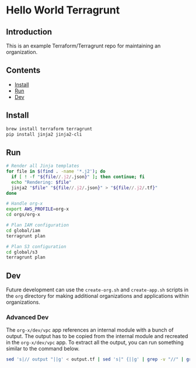 # Hello World Terragrunt

## Introduction

This is an example Terraform/Terragrunt repo for maintaining an organization.

## Contents

- [Install](#install)
- [Run](#run)
- [Dev](#dev)

## Install

```bash
brew install terraform terragrunt
pip install jinja2 jinja2-cli
```

## Run

```bash
# Render all Jinja templates
for file in $(find . -name '*.j2'); do
  if [ ! -f "${file//.j2/.json}" ]; then continue; fi
  echo "Rendering: $file"
  jinja2 "$file" "${file//.j2/.json}" > "${file//.j2/.tf}"
done

# Handle org-x
export AWS_PROFILE=org-x
cd orgs/org-x

# Plan IAM configuration
cd global/iam
terragrunt plan

# Plan S3 configuration
cd global/s3
terragrunt plan
```

## Dev

Future development can use the `create-org.sh` and `create-app.sh` scripts in the `org` directory for making additional organizations and applications within organizations.

### Advanced Dev

The `org-x/dev/vpc` app references an internal module with a bunch of output. The output has to be copied from the internal module and recreated in the `org-x/dev/vpc` app. To extract all the output, you can run something similar to the command below.

```bash
sed 's|// output "||g' < output.tf | sed 's|" {||g' | grep -v "//" | grep . | awk '{printf "output \"%s\" {\n\tvalue = \"${module.vpc.%s}\"\n}\n", $1, $1}'
```